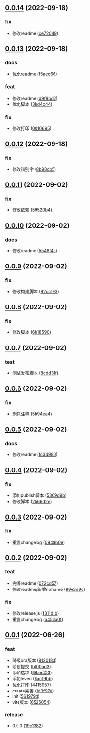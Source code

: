 ## [0.0.14](https://github.com/galaxy-s10/billd-cli/compare/v0.0.13...v0.0.14) (2022-09-18)


### fix

* 修改readme ([ce72049](https://github.com/galaxy-s10/billd-cli/commit/ce72049d0245196b23a228a472a9a33b709a29df))



## [0.0.13](https://github.com/galaxy-s10/billd-cli/compare/v0.0.12...v0.0.13) (2022-09-18)


### docs

* 优化readme ([f5aec66](https://github.com/galaxy-s10/billd-cli/commit/f5aec662547bf5e03c1e2bfc63476c649f561b77))

### feat

* 修改readme ([d9f8bd2](https://github.com/galaxy-s10/billd-cli/commit/d9f8bd2b1b877bf11f0ab4a60e51d795fe12a38b))
* 优化脚本 ([3bd4c44](https://github.com/galaxy-s10/billd-cli/commit/3bd4c44270cb5c1544dc6b93e8948fe9d6b7f94e))

### fix

* 修改打印 ([0010695](https://github.com/galaxy-s10/billd-cli/commit/00106951ad74a9b3673481c9a0158aedd55aeadc))



## [0.0.12](https://github.com/galaxy-s10/billd-cli/compare/v0.0.11...v0.0.12) (2022-09-18)


### fix

* 修改错别字 ([8b98cb5](https://github.com/galaxy-s10/billd-cli/commit/8b98cb5d9ad7ddff507a2b45f7f3a772be7b6d2b))



## [0.0.11](https://github.com/galaxy-s10/billd-cli/compare/v0.0.10...v0.0.11) (2022-09-02)


### fix

* 修改依赖 ([59520b4](https://github.com/galaxy-s10/billd-cli/commit/59520b44e662fec4045b2f48f55b2a2012a43f4b))



## [0.0.10](https://github.com/galaxy-s10/billd-cli/compare/v0.0.9...v0.0.10) (2022-09-02)


### docs

* 修改readme ([5548f4a](https://github.com/galaxy-s10/billd-cli/commit/5548f4af5641cef763f89aee7a31a3427cef0d62))



## [0.0.9](https://github.com/galaxy-s10/billd-cli/compare/v0.0.8...v0.0.9) (2022-09-02)


### fix

* 修改构建脚本 ([82cc193](https://github.com/galaxy-s10/billd-cli/commit/82cc193c66a1e7dbbb89f8c68db7b8b114490db7))



## [0.0.8](https://github.com/galaxy-s10/billd-cli/compare/v0.0.7...v0.0.8) (2022-09-02)


### fix

* 修改脚本 ([6b18590](https://github.com/galaxy-s10/billd-cli/commit/6b185906eff9a2f095797e2f39cc939501602bf4))



## [0.0.7](https://github.com/galaxy-s10/billd-cli/compare/v0.0.6...v0.0.7) (2022-09-02)


### test

* 测试发布脚本 ([8cdd31f](https://github.com/galaxy-s10/billd-cli/commit/8cdd31f4c7cf55fa752fd16c578694f036487a5b))



## [0.0.6](https://github.com/galaxy-s10/billd-cli/compare/v0.0.5...v0.0.6) (2022-09-02)


### fix

* 删除注释 ([5b94ea4](https://github.com/galaxy-s10/billd-cli/commit/5b94ea4e751b930ccf1561e828ff30bdc96e2e16))



## [0.0.5](https://github.com/galaxy-s10/billd-cli/compare/v0.0.4...v0.0.5) (2022-09-02)


### docs

* 修改readme ([fc34980](https://github.com/galaxy-s10/billd-cli/commit/fc34980cbbb77c9c026df89644c2b17f9f465878))



## [0.0.4](https://github.com/galaxy-s10/billd-cli/compare/v0.0.3...v0.0.4) (2022-09-02)


### fix

* 添加publish脚本 ([5369d9b](https://github.com/galaxy-s10/billd-cli/commit/5369d9b15438272f602ff8ceeb3ff19187f500e2))
* 修改脚本 ([2566d2e](https://github.com/galaxy-s10/billd-cli/commit/2566d2ea3dd3cce0cf97f3fa2fb7b55551adc7a2))



## [0.0.3](https://github.com/galaxy-s10/billd-cli/compare/v0.0.2...v0.0.3) (2022-09-02)


### fix

* 重置changelog ([0949b0e](https://github.com/galaxy-s10/billd-cli/commit/0949b0eadb4f4e0a8eec246a0d57e73bf0bf439e))



## [0.0.2](https://github.com/galaxy-s10/billd-cli/compare/v0.0.1...v0.0.2) (2022-09-02)


### feat

* 完善readme ([072cd57](https://github.com/galaxy-s10/billd-cli/commit/072cd5706b375282126dfa36deaf3f9723dfc519))
* 修改readme;新增noframe ([89e2d9c](https://github.com/galaxy-s10/billd-cli/commit/89e2d9c3edb1c76d17b2bb0a0c100c0b4fea4d14))

### fix

* 修改release.js ([f311d1b](https://github.com/galaxy-s10/billd-cli/commit/f311d1b48cf9f8eed6c72561fa393d3d8655504e))
* 重置changelog ([a45da0f](https://github.com/galaxy-s10/billd-cli/commit/a45da0f2b80ca7c0442beb212c34d1bed8bd7eea))



## [0.0.1](https://github.com/galaxy-s10/billd-cli/compare/561979df40319fdbf8f8302f43f4cd450b30b8ce...v0.0.1) (2022-06-26)


### feat

* 降级ora版本 ([8120183](https://github.com/galaxy-s10/billd-cli/commit/81201834abbbb172968b5e218125410da0e0b2eb))
* 阶段提交 ([bf00ad3](https://github.com/galaxy-s10/billd-cli/commit/bf00ad39817072079003b6d238069949615086e6))
* 添加选项 ([86ae453](https://github.com/galaxy-s10/billd-cli/commit/86ae453aae35b2e94f170daab26a2e65225c9eb4))
* 添加leven ([6ac19bb](https://github.com/galaxy-s10/billd-cli/commit/6ac19bb28d0b4a20d3dbfbdf9ac8cff1230238ba))
* 优化打印 ([4415957](https://github.com/galaxy-s10/billd-cli/commit/44159573e9aa92398c769dda5285439285d486ad))
* create完善 ([1d3f97e](https://github.com/galaxy-s10/billd-cli/commit/1d3f97e32bffe943be361764bed0256745adad71))
* init ([561979d](https://github.com/galaxy-s10/billd-cli/commit/561979df40319fdbf8f8302f43f4cd450b30b8ce))
* vite版本 ([6525054](https://github.com/galaxy-s10/billd-cli/commit/6525054c32d93d7361b0ce7f3798a6f12594081f))

### release

* 0.0.0 ([19c1382](https://github.com/galaxy-s10/billd-cli/commit/19c13821c54b434b8795da4c228661bd5e4b16d3))




